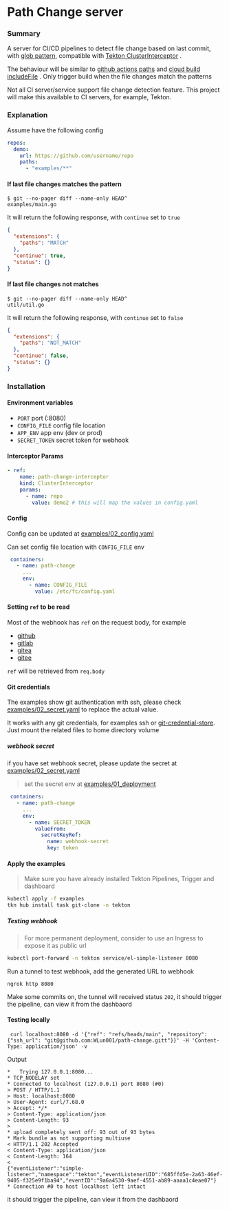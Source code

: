 # Path Change server

### Summary

A server for CI/CD pipelines to detect file change based on last commit,
with [glob pattern](https://github.com/bmatcuk/doublestar#patterns), compatible
with [Tekton ClusterInterceptor](https://tekton.dev/docs/triggers/clusterinterceptors/#configuring-a-kubernetes-service-for-the-clusterinterceptor)
.

The behaviour will be similar
to [github actions paths](https://docs.github.com/en/actions/using-workflows/workflow-syntax-for-github-actions#example-including-paths)
and [cloud build includeFile](https://cloud.google.com/build/docs/automating-builds/create-manage-triggers#build_trigger)
. Only trigger build when the file changes match the patterns

Not all CI server/service support file change detection feature. This project will make this available to CI servers,
for example, Tekton.

### Explanation

Assume have the following config

```yaml
repos:
  demo:
    url: https://github.com/username/repo
    paths:
      - "examples/**"
```

#### If last file changes matches the pattern

```
$ git --no-pager diff --name-only HEAD^
examples/main.go
```

It will return the following response, with `continue` set to `true`

```json
{
  "extensions": {
    "paths": "MATCH"
  },
  "continue": true,
  "status": {}
}
```

#### If last file changes not matches

```
$ git --no-pager diff --name-only HEAD^
util/util.go
```

It will return the following response, with `continue` set to `false`

```json
{
  "extensions": {
    "paths": "NOT_MATCH"
  },
  "continue": false,
  "status": {}
}
```

### Installation

#### Environment variables

- `PORT` port (:8080)
- `CONFIG_FILE` config file location
- `APP_ENV` app env (dev or prod)
- `SECRET_TOKEN` secret token for webhook

#### Interceptor Params

```yaml
- ref:
    name: path-change-interceptor
    kind: ClusterInterceptor
    params:
      - name: repo
        value: demo2 # this will map the values in config.yaml
```

#### Config

Config can be updated at [examples/02_config.yaml](examples/02_config.yaml)

Can set config file location with `CONFIG_FILE` env

```yaml
 containers:
   - name: path-change
     ...
     env:
       - name: CONFIG_FILE
         value: /etc/fc/config.yaml

```

#### Setting `ref` to be read

Most of the webhook has `ref` on the request body, for example

- [github](https://docs.github.com/en/developers/webhooks-and-events/webhooks/webhook-events-and-payloads#push)
- [gitlab](https://docs.gitlab.com/ee/user/project/integrations/webhook_events.html#push-events)
- [gitea](https://docs.gitea.io/en-us/webhooks/#event-information)
- [gitee](https://gitee.com/help/articles/4186#article-header1)

`ref` will be retrieved from `req.body`


#### Git credentials

The examples show git authentication with ssh, please check [examples/02_secret.yaml](examples/02_secret.yaml) to
replace the actual value.

It works with any git credentials, for examples ssh
or [git-credential-store](https://git-scm.com/docs/git-credential-store). Just mount the related files to home directory
volume

##### webhook secret

if you have set webhook secret, please update the secret at [examples/02_secret.yaml](examples/02_secret.yaml)

> set the secret env at [examples/01_deployment](examples/01_deployment.yaml)

```yaml
 containers:
   - name: path-change
     ...
     env:
       - name: SECRET_TOKEN
         valueFrom:
           secretKeyRef:
             name: webhook-secret
             key: token
```

#### Apply the examples

> Make sure you have already installed Tekton Pipelines, Trigger and dashboard

```bash
kubectl apply -f examples
tkn hub install task git-clone -n tekton
```

##### Testing webhook

> For more permanent deployment, consider to use an Ingress to expose it as public url

```bash
kubectl port-forward -n tekton service/el-simple-listener 8080
```

Run a tunnel to test webhook, add the generated URL to webhook

```
ngrok http 8080
```

Make some commits on, the tunnel will received status `202`, it should trigger the pipeline, can view it from the dashbaord

#### Testing locally

```
 curl localhost:8080 -d '{"ref": "refs/heads/main", "repository": {"ssh_url": "git@github.com:WLun001/path-change.gitt"}}' -H 'Content-Type: application/json' -v
```

Output

```
*   Trying 127.0.0.1:8080...
* TCP_NODELAY set
* Connected to localhost (127.0.0.1) port 8080 (#0)
> POST / HTTP/1.1
> Host: localhost:8080
> User-Agent: curl/7.68.0
> Accept: */*
> Content-Type: application/json
> Content-Length: 93
>
* upload completely sent off: 93 out of 93 bytes
* Mark bundle as not supporting multiuse
< HTTP/1.1 202 Accepted
< Content-Type: application/json
< Content-Length: 164
<
{"eventListener":"simple-listener","namespace":"tekton","eventListenerUID":"685ffd5e-2a63-46ef-9405-f325e9f1ba94","eventID":"9a6a4530-9aef-4551-ab89-aaaa1c4eae07"}
* Connection #0 to host localhost left intact
```
it should trigger the pipeline, can view it from the dashbaord
